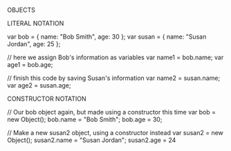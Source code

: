 OBJECTS

LITERAL NOTATION

var bob = {
  name: "Bob Smith",
  age: 30
};
var susan = {
  name: "Susan Jordan",
  age: 25
};

// here we assign Bob's information as variables
var name1 = bob.name;
var age1 = bob.age;

// finish this code by saving Susan's information
var name2 = susan.name;
var age2 = susan.age;


CONSTRUCTOR NOTATION


// Our bob object again, but made using a constructor this time
var bob = new Object();
  bob.name = "Bob Smith";
  bob.age = 30;

// Make a new susan2 object, using a constructor instead
var susan2 = new Object();
  susan2.name = "Susan Jordan";
  susan2.age = 24
